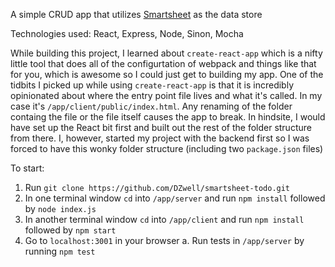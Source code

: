 A simple CRUD app that utilizes [Smartsheet](https://www.smartsheet.com/) as the data store

Technologies used: React, Express, Node, Sinon, Mocha

While building this project, I learned about `create-react-app` which is a nifty little tool that does all of the configurtation of webpack and things like that for you, which is awesome so I could just get to building my app. One of the tidbits I picked up while using `create-react-app` is that it is incredibly opinionated about where the entry point file lives and what it's called. In my case it's `/app/client/public/index.html`. Any renaming of the folder containg the file or the file itself causes the app to break. In hindsite, I would have set up the React bit first and built out the rest of the folder structure from there. I, however, started my project with the backend first so I was forced to have this wonky folder structure (including two `package.json` files)

To start:
 1. Run `git clone https://github.com/DZwell/smartsheet-todo.git`
 2. In one terminal window `cd` into `/app/server` and run `npm install` followed by `node index.js`
 3. In another terminal window `cd` into `/app/client` and run `npm install` followed by `npm start` 
 4. Go to `localhost:3001` in your browser
  a. Run tests in `/app/server` by running `npm test`





